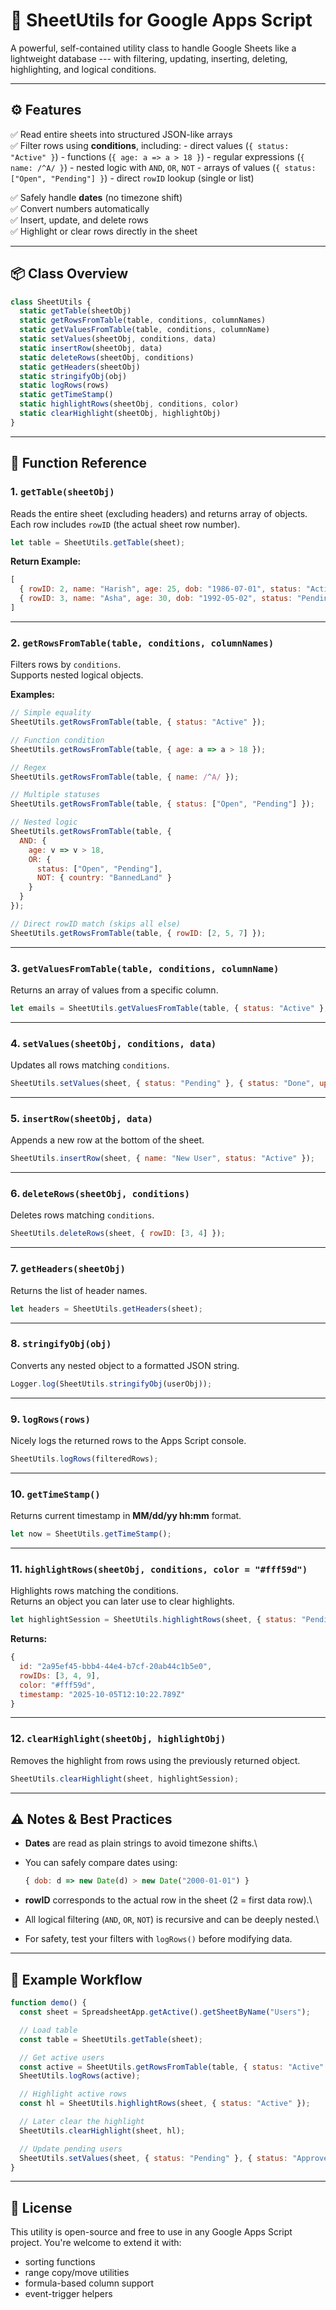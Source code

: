 # 🧮 SheetUtils for Google Apps Script

A powerful, self-contained utility class to handle Google Sheets like a
lightweight database --- with filtering, updating, inserting, deleting,
highlighting, and logical conditions.

------------------------------------------------------------------------

## ⚙️ Features

✅ Read entire sheets into structured JSON-like arrays\
✅ Filter rows using **conditions**, including: - direct values
(`{ status: "Active" }`) - functions (`{ age: a => a > 18 }`) - regular
expressions (`{ name: /^A/ }`) - nested logic with `AND`, `OR`, `NOT` -
arrays of values (`{ status: ["Open", "Pending"] }`) - direct `rowID`
lookup (single or list)

✅ Safely handle **dates** (no timezone shift)\
✅ Convert numbers automatically\
✅ Insert, update, and delete rows\
✅ Highlight or clear rows directly in the sheet

------------------------------------------------------------------------

## 📦 Class Overview

``` js
class SheetUtils {
  static getTable(sheetObj)
  static getRowsFromTable(table, conditions, columnNames)
  static getValuesFromTable(table, conditions, columnName)
  static setValues(sheetObj, conditions, data)
  static insertRow(sheetObj, data)
  static deleteRows(sheetObj, conditions)
  static getHeaders(sheetObj)
  static stringifyObj(obj)
  static logRows(rows)
  static getTimeStamp()
  static highlightRows(sheetObj, conditions, color)
  static clearHighlight(sheetObj, highlightObj)
}
```

------------------------------------------------------------------------

## 🧱 Function Reference

### 1. `getTable(sheetObj)`

Reads the entire sheet (excluding headers) and returns array of
objects.\
Each row includes `rowID` (the actual sheet row number).

``` js
let table = SheetUtils.getTable(sheet);
```

**Return Example:**

``` js
[
  { rowID: 2, name: "Harish", age: 25, dob: "1986-07-01", status: "Active" },
  { rowID: 3, name: "Asha", age: 30, dob: "1992-05-02", status: "Pending" }
]
```

------------------------------------------------------------------------

### 2. `getRowsFromTable(table, conditions, columnNames)`

Filters rows by `conditions`.\
Supports nested logical objects.

**Examples:**

``` js
// Simple equality
SheetUtils.getRowsFromTable(table, { status: "Active" });

// Function condition
SheetUtils.getRowsFromTable(table, { age: a => a > 18 });

// Regex
SheetUtils.getRowsFromTable(table, { name: /^A/ });

// Multiple statuses
SheetUtils.getRowsFromTable(table, { status: ["Open", "Pending"] });

// Nested logic
SheetUtils.getRowsFromTable(table, {
  AND: {
    age: v => v > 18,
    OR: {
      status: ["Open", "Pending"],
      NOT: { country: "BannedLand" }
    }
  }
});

// Direct rowID match (skips all else)
SheetUtils.getRowsFromTable(table, { rowID: [2, 5, 7] });
```

------------------------------------------------------------------------

### 3. `getValuesFromTable(table, conditions, columnName)`

Returns an array of values from a specific column.

``` js
let emails = SheetUtils.getValuesFromTable(table, { status: "Active" }, "email");
```

------------------------------------------------------------------------

### 4. `setValues(sheetObj, conditions, data)`

Updates all rows matching `conditions`.

``` js
SheetUtils.setValues(sheet, { status: "Pending" }, { status: "Done", updated: SheetUtils.getTimeStamp() });
```

------------------------------------------------------------------------

### 5. `insertRow(sheetObj, data)`

Appends a new row at the bottom of the sheet.

``` js
SheetUtils.insertRow(sheet, { name: "New User", status: "Active" });
```

------------------------------------------------------------------------

### 6. `deleteRows(sheetObj, conditions)`

Deletes rows matching `conditions`.

``` js
SheetUtils.deleteRows(sheet, { rowID: [3, 4] });
```

------------------------------------------------------------------------

### 7. `getHeaders(sheetObj)`

Returns the list of header names.

``` js
let headers = SheetUtils.getHeaders(sheet);
```

------------------------------------------------------------------------

### 8. `stringifyObj(obj)`

Converts any nested object to a formatted JSON string.

``` js
Logger.log(SheetUtils.stringifyObj(userObj));
```

------------------------------------------------------------------------

### 9. `logRows(rows)`

Nicely logs the returned rows to the Apps Script console.

``` js
SheetUtils.logRows(filteredRows);
```

------------------------------------------------------------------------

### 10. `getTimeStamp()`

Returns current timestamp in **MM/dd/yy hh:mm** format.

``` js
let now = SheetUtils.getTimeStamp();
```

------------------------------------------------------------------------

### 11. `highlightRows(sheetObj, conditions, color = "#fff59d")`

Highlights rows matching the conditions.\
Returns an object you can later use to clear highlights.

``` js
let highlightSession = SheetUtils.highlightRows(sheet, { status: "Pending" }, "#fff59d");
```

**Returns:**

``` js
{
  id: "2a95ef45-bbb4-44e4-b7cf-20ab44c1b5e0",
  rowIDs: [3, 4, 9],
  color: "#fff59d",
  timestamp: "2025-10-05T12:10:22.789Z"
}
```

------------------------------------------------------------------------

### 12. `clearHighlight(sheetObj, highlightObj)`

Removes the highlight from rows using the previously returned object.

``` js
SheetUtils.clearHighlight(sheet, highlightSession);
```

------------------------------------------------------------------------

## ⚠️ Notes & Best Practices

-   **Dates** are read as plain strings to avoid timezone shifts.\

-   You can safely compare dates using:

    ``` js
    { dob: d => new Date(d) > new Date("2000-01-01") }
    ```

-   **rowID** corresponds to the actual row in the sheet (2 = first data
    row).\

-   All logical filtering (`AND`, `OR`, `NOT`) is recursive and can be
    deeply nested.\

-   For safety, test your filters with `logRows()` before modifying
    data.

------------------------------------------------------------------------

## 🧪 Example Workflow

``` js
function demo() {
  const sheet = SpreadsheetApp.getActive().getSheetByName("Users");

  // Load table
  const table = SheetUtils.getTable(sheet);

  // Get active users
  const active = SheetUtils.getRowsFromTable(table, { status: "Active" });
  SheetUtils.logRows(active);

  // Highlight active rows
  const hl = SheetUtils.highlightRows(sheet, { status: "Active" });

  // Later clear the highlight
  SheetUtils.clearHighlight(sheet, hl);

  // Update pending users
  SheetUtils.setValues(sheet, { status: "Pending" }, { status: "Approved" });
}
```

------------------------------------------------------------------------

## 🧩 License

This utility is open-source and free to use in any Google Apps Script
project.
You're welcome to extend it with:
- sorting functions
- range copy/move utilities
- formula-based column support
- event-trigger helpers
